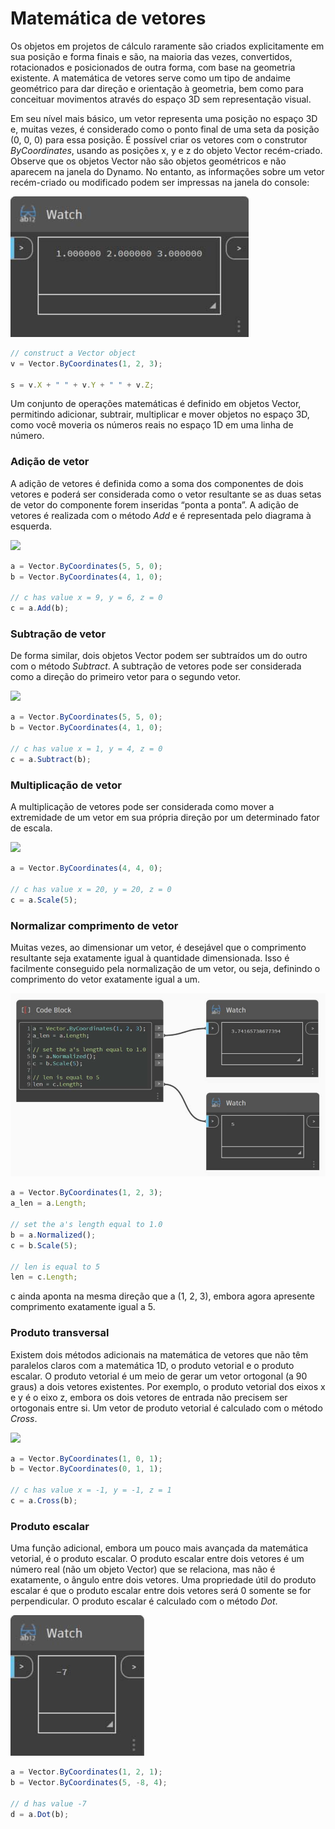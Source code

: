 # Matemática de vetores

Os objetos em projetos de cálculo raramente são criados explicitamente em sua posição e forma finais e são, na maioria das vezes, convertidos, rotacionados e posicionados de outra forma, com base na geometria existente. A matemática de vetores serve como um tipo de andaime geométrico para dar direção e orientação à geometria, bem como para conceituar movimentos através do espaço 3D sem representação visual.

Em seu nível mais básico, um vetor representa uma posição no espaço 3D e, muitas vezes, é considerado como o ponto final de uma seta da posição (0, 0, 0) para essa posição. É possível criar os vetores com o construtor _ByCoordinates_, usando as posições x, y e z do objeto Vector recém-criado. Observe que os objetos Vector não são objetos geométricos e não aparecem na janela do Dynamo. No entanto, as informações sobre um vetor recém-criado ou modificado podem ser impressas na janela do console:

![](<../images/8-2/3/vector math 01.jpg>)

```js
// construct a Vector object
v = Vector.ByCoordinates(1, 2, 3);

s = v.X + " " + v.Y + " " + v.Z;
```

Um conjunto de operações matemáticas é definido em objetos Vector, permitindo adicionar, subtrair, multiplicar e mover objetos no espaço 3D, como você moveria os números reais no espaço 1D em uma linha de número.

### Adição de vetor

A adição de vetores é definida como a soma dos componentes de dois vetores e poderá ser considerada como o vetor resultante se as duas setas de vetor do componente forem inseridas “ponta a ponta”. A adição de vetores é realizada com o método _Add_ e é representada pelo diagrama à esquerda.

![](../images/8-2/3/VectorMath\_02.png)

```js
a = Vector.ByCoordinates(5, 5, 0);
b = Vector.ByCoordinates(4, 1, 0);

// c has value x = 9, y = 6, z = 0
c = a.Add(b);
```

### Subtração de vetor

De forma similar, dois objetos Vector podem ser subtraídos um do outro com o método _Subtract_. A subtração de vetores pode ser considerada como a direção do primeiro vetor para o segundo vetor.

![](../images/8-2/3/VectorMath\_03.png)

```js
a = Vector.ByCoordinates(5, 5, 0);
b = Vector.ByCoordinates(4, 1, 0);

// c has value x = 1, y = 4, z = 0
c = a.Subtract(b);
```

### Multiplicação de vetor

A multiplicação de vetores pode ser considerada como mover a extremidade de um vetor em sua própria direção por um determinado fator de escala.

![](../images/8-2/3/VectorMath\_04.png)

```js
a = Vector.ByCoordinates(4, 4, 0);

// c has value x = 20, y = 20, z = 0
c = a.Scale(5);
```

### Normalizar comprimento de vetor

Muitas vezes, ao dimensionar um vetor, é desejável que o comprimento resultante seja exatamente igual à quantidade dimensionada. Isso é facilmente conseguido pela normalização de um vetor, ou seja, definindo o comprimento do vetor exatamente igual a um.

![](<../images/8-2/3/vector math 05.jpg>)

```js
a = Vector.ByCoordinates(1, 2, 3);
a_len = a.Length;

// set the a's length equal to 1.0
b = a.Normalized();
c = b.Scale(5);

// len is equal to 5
len = c.Length;
```

c ainda aponta na mesma direção que a (1, 2, 3), embora agora apresente comprimento exatamente igual a 5.

### Produto transversal

Existem dois métodos adicionais na matemática de vetores que não têm paralelos claros com a matemática 1D, o produto vetorial e o produto escalar. O produto vetorial é um meio de gerar um vetor ortogonal (a 90 graus) a dois vetores existentes. Por exemplo, o produto vetorial dos eixos x e y é o eixo z, embora os dois vetores de entrada não precisem ser ortogonais entre si. Um vetor de produto vetorial é calculado com o método _Cross_.

![](../images/8-2/3/VectorMath\_06.png)

```js
a = Vector.ByCoordinates(1, 0, 1);
b = Vector.ByCoordinates(0, 1, 1);

// c has value x = -1, y = -1, z = 1
c = a.Cross(b);
```

### Produto escalar

Uma função adicional, embora um pouco mais avançada da matemática vetorial, é o produto escalar. O produto escalar entre dois vetores é um número real (não um objeto Vector) que se relaciona, mas não é exatamente, o ângulo entre dois vetores. Uma propriedade útil do produto escalar é que o produto escalar entre dois vetores será 0 somente se for perpendicular. O produto escalar é calculado com o método _Dot_.

![](<../images/8-2/3/vector math 07.jpg>)

```js
a = Vector.ByCoordinates(1, 2, 1);
b = Vector.ByCoordinates(5, -8, 4);

// d has value -7
d = a.Dot(b);
```

